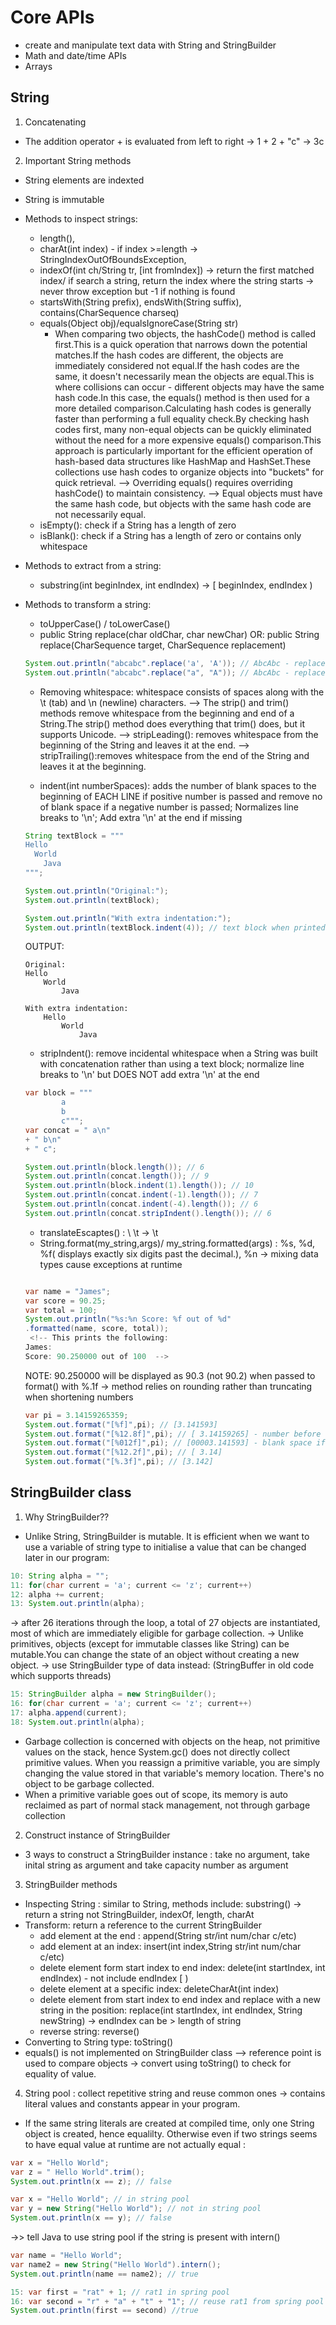 # Core APIs
- create and manipulate text data with String and StringBuilder
- Math and date/time APIs
- Arrays
## String
1. Concatenating
- The addition operator + is evaluated from left to right -> 1 + 2 + "c" -> 3c
2. Important String methods
- String elements are indexted
- String is immutable 
- Methods to inspect strings: 
    * length(),
    *  charAt(int index) - if index >=length -> StringIndexOutOfBoundsException,
    *  indexOf(int ch/String tr, [int fromIndex]) -> return the first matched index/ if search a string, return the index where the string starts -> never throw exception but -1 if nothing is found
    * startsWith(String prefix), endsWith(String suffix), contains(CharSequence charseq)
    * equals(Object obj)/equalsIgnoreCase(String str)
        - When comparing two objects, the hashCode() method is called first.This is a quick operation that narrows down the potential matches.If the hash codes are different, the objects are immediately considered not equal.If the hash codes are the same, it doesn't necessarily mean the objects are equal.This is where collisions can occur - different objects may have the same hash code.In this case, the equals() method is then used for a more detailed comparison.Calculating hash codes is generally faster than performing a full equality check.By checking hash codes first, many non-equal objects can be quickly eliminated without the need for a more expensive equals() comparison.This approach is particularly important for the efficient operation of hash-based data structures like HashMap and HashSet.These collections use hash codes to organize objects into "buckets" for quick retrieval.
        --> Overriding equals() requires overriding hashCode() to maintain consistency.
        --> Equal objects must have the same hash code, but objects with the same hash code are not necessarily equal.
    * isEmpty(): check if a String has a length of zero
    * isBlank(): check if a String has a length of zero or contains only whitespace
- Methods to extract from a string:
    *  substring(int beginIndex, int endIndex) -> [ beginIndex, endIndex )
- Methods to transform a string:
    *  toUpperCase() / toLowerCase()
    *  public String replace(char oldChar, char newChar)
        OR: public String replace(CharSequence target, CharSequence replacement)  
    ```java
    System.out.println("abcabc".replace('a', 'A')); // AbcAbc - replace char
    System.out.println("abcabc".replace("a", "A")); // AbcAbc - replace string
    ```  
    *  Removing whitespace: whitespace consists of spaces along with the \t (tab) and \n (newline) characters.
    --> The strip() and trim() methods remove whitespace from the beginning and end of a String.The strip() method does everything that trim() does, but it supports Unicode.
    --> stripLeading(): removes whitespace from the beginning of the String and leaves it at the end.
    --> stripTrailing():removes whitespace from the end of the String and leaves it at the beginning.

    * indent(int numberSpaces): adds the number of blank spaces to the beginning of EACH LINE if positive number is passed and remove no of blank space if a negative number is passed; Normalizes line breaks to '\n'; Add extra '\n' at the end if missing
    ```java
    String textBlock = """
    Hello
      World
        Java
    """;

    System.out.println("Original:");
    System.out.println(textBlock);

    System.out.println("With extra indentation:");
    System.out.println(textBlock.indent(4)); // text block when printed ignore all incidental whitespace, if we want to maintain such incidental white space, we can use this method.
    ```
    OUTPUT: 
    ```
    Original:
    Hello
        World
            Java

    With extra indentation:
        Hello
            World
                Java
    ```

    * stripIndent(): remove incidental whitespace when a String was built with concatenation rather than using a text block; normalize line breaks to '\n' but DOES NOT add extra '\n' at the end

    ```java
    var block = """
            a
            b
            c""";
    var concat = " a\n"
    + " b\n"
    + " c";

    System.out.println(block.length()); // 6
    System.out.println(concat.length()); // 9
    System.out.println(block.indent(1).length()); // 10
    System.out.println(concat.indent(-1).length()); // 7
    System.out.println(concat.indent(-4).length()); // 6
    System.out.println(concat.stripIndent().length()); // 6
    
    ```
    * translateEscaptes() :  \ \t -> \t
    * String.format(my_string,args)/ my_string.formatted(args) : %s, %d, %f( displays exactly six digits past the decimal.), %n -> mixing data types cause exceptions at runtime

    ```java

    var name = "James";
    var score = 90.25;
    var total = 100;
    System.out.println("%s:%n Score: %f out of %d"
    .formatted(name, score, total));
     <!-- This prints the following:
    James:
    Score: 90.250000 out of 100  -->

    ```
    NOTE: 90.250000 will be displayed as 90.3 (not 90.2) when passed to format() with %.1f -> method relies on rounding rather than truncating when shortening numbers
    ```java
    var pi = 3.14159265359;
    System.out.format("[%f]",pi); // [3.141593]
    System.out.format("[%12.8f]",pi); // [ 3.14159265] - number before . represents length of formated string and number after . represents length of decimal part 
    System.out.format("[%012f]",pi); // [00003.141593] - blank space if presents are filled with 0 for integral part 
    System.out.format("[%12.2f]",pi); // [ 3.14]
    System.out.format("[%.3f]",pi); // [3.142]
    ```
## StringBuilder class
1. Why StringBuilder??
- Unlike String, StringBuilder is mutable. It is efficient when we want to use a variable of string type to initialise a value that can be changed later in our program:
```java
10: String alpha = "";
11: for(char current = 'a'; current <= 'z'; current++)
12: alpha += current;
13: System.out.println(alpha);
```

-> after 26 iterations through the loop, a total of 27 objects are instantiated, most of which are immediately eligible for garbage collection.
-> Unlike primitives, objects (except for immutable classes like String) can be mutable.You can change the state of an object without creating a new object.
-> use StringBuilder type of data instead: (StringBuffer in old code which supports threads)

```java
15: StringBuilder alpha = new StringBuilder();
16: for(char current = 'a'; current <= 'z'; current++)
17: alpha.append(current);
18: System.out.println(alpha);
```
- Garbage collection is concerned with objects on the heap, not primitive values on the stack, hence System.gc() does not directly collect primitive values. When you reassign a primitive variable, you are simply changing the value stored in that variable's memory location. There's no object to be garbage collected.
- When a primitive variable goes out of scope, its memory is auto reclaimed as part of normal stack management, not through garbage collection
2. Construct instance of StringBuilder
- 3 ways to construct a StringBuilder instance : take no argument, take inital string as argument and take capacity number as argument
3. StringBuilder methods
- Inspecting String : similar to String, methods include: substring() -> return a string not StringBuilder, indexOf, length, charAt
- Transform: return a reference to the current StringBuilder
    - add element at the end : append(String str/int num/char c/etc) 
    - add element at an index: insert(int index,String str/int num/char c/etc) 
    - delete element form start index to end index: delete(int startIndex, int endIndex) - not include endIndex [ )
    - delete element at a specific index: deleteCharAt(int index)
    - delete element from start index to end index and replace with a new string in the position: replace(int startIndex, int endIndex, String newString) ->  endIndex can be > length of string
    - reverse string: reverse()
- Converting to String type: toString()
- equals() is not implemented on StringBuilder class --> reference point is used to compare objects -> convert using toString() to check for equality of value. 
4. String pool : collect repetitive string and reuse common ones -> contains literal values and constants appear in your program.
- If the same string literals are created at compiled time, only one String object is created, hence equalilty. Otherwise even if two strings seems to have equal value at runtime are not actually equal :
```java
var x = "Hello World";
var z = " Hello World".trim();
System.out.println(x == z); // false

```
```java
var x = "Hello World"; // in string pool
var y = new String("Hello World"); // not in string pool
System.out.println(x == y); // false
```

->> tell Java to use string pool if the string is present with intern()
```java
var name = "Hello World";
var name2 = new String("Hello World").intern();
System.out.println(name == name2); // true
```
```java
15: var first = "rat" + 1; // rat1 in spring pool
16: var second = "r" + "a" + "t" + "1"; // reuse rat1 from spring pool
System.out.println(first == second) //true




